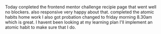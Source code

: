 Today conpleted the frontend mentor challenge recipie page
that went well no blockers.
also responsive very happy about that.
completed the atomic habits home work
I also got probation changed to friday morning 8.30am 
which is great.
I havent been looking at my learning plan I'll implement
an atomic habit to make sure that I do.
